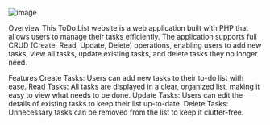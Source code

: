 ![image](https://github.com/user-attachments/assets/9f4af4b2-e937-410f-accc-7690aa0cd744)

Overview
This ToDo List website is a web application built with PHP that allows users to manage their tasks efficiently. The application supports full CRUD (Create, Read, Update, Delete) operations, enabling users to add new tasks, view all tasks, update existing tasks, and delete tasks they no longer need.

Features
Create Tasks: Users can add new tasks to their to-do list with ease.
Read Tasks: All tasks are displayed in a clear, organized list, making it easy to view what needs to be done.
Update Tasks: Users can edit the details of existing tasks to keep their list up-to-date.
Delete Tasks: Unnecessary tasks can be removed from the list to keep it clutter-free.
